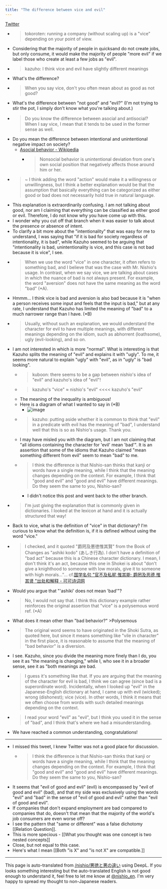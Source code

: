 ```yaml
---
title: "The difference between vice and evil"
---
```


[Twitter](https://twitter.com/kazuho/status/1375693541758758917)
- >  tokoroten: running a company (without scaling up) is a "vice" depending on your point of view.
- Considering that the majority of people in quicksand do not create jobs, but only consume, it would make the majority of people "more evil" if we label those who create at least a few jobs as "evil".
- > kazuho: I think vice and evil have slightly different meanings
- What's the difference?
- > When you say vice, don't you often mean about as good as not good?
- What's the difference between "not good" and "evil?" (I'm not trying to stir the pot, I simply don't know what you're talking about.)
- > Do you know the difference between asocial and antisocial?　When I say vice, I mean that it tends to be used in the former sense as well.
- Do you mean the difference between intentional and unintentional negative impact on society?
    - [Asocial behavior - Wikipedia](https://ja.wikipedia.org/wiki/%E9%9D%9E%E7%A4%BE%E4%BC%9A%E7%9A%84%E8%A1%8C%E5%8B%95)
        - > Nonsocial behavior is unintentional deviation from one's own social position that negatively affects those around him or her.
- > ~ I think adding the word "action" would make it a willingness or unwillingness, but I think a better explanation would be that the assumption that basically everything can be categorized as either good or bad does not necessarily hold true in natural language.
- This explanation is extraordinarily confusing. I am not talking about good, nor am I claiming that everything can be classified as either good or evil. Therefore, I do not know why you have come up with this.
- I wonder why you cut off that branch when it was easier to talk about the presence or absence of intent.
- To clarify a bit more about the "intentionality" that was easy for me to understand, I was saying that "if it is bad for society regardless of intentionality, it is bad", while Kazuho seemed to be arguing that "intentionality is bad, unintentionality is vice, and this case is not bad because it is vice", I see.
- > When we use the word "vice" in one character, it often refers to something bad, and I believe that was the case with Mr. Nishio's usage. In contrast, when we say vice, we are talking about cases in which the nuance of bad is not always present. For example, the word "aversion" does not have the same meaning as the word "bad" (*A).
- Hmmm... I think vice is bad and aversion is also bad because it is "when a person receives some input and feels that the input is bad," but at any rate, I understand that Kazuho has limited the meaning of "bad" to a much narrower range than I have. (*B)
- > Usually, without such an explanation, we would understand the character for evil to have multiple meanings, with different meanings depending on the idiom, such as abhorrent (loathsome), ugly (evil-looking), and so on.
- I am not interested in which is more "normal". What is interesting is that Kazuho splits the meaning of "evil" and explains it with "ugly". To me, it seems more natural to explain "ugly" with "evil", as in "ugly" is "bad looking".
    - > kuboon: there seems to be a gap between nishio's idea of "evil" and kazuho's idea of "evil"!
    - >  kazuho's "vice" ≈ nishio's "evil" <<<< kazuho's "evil"
    - The meaning of the inequality is ambiguous!
    - Here is a diagram of what I wanted to say in (*B)
        - ![image](https://gyazo.com/2c6a86956bebdbff95375ee6b59e6426/thumb/1000)
    - > kazuho: putting aside whether it is common to think that "evil" in a predicate with evil has the meaning of "bad", I understand well that this is so as Nishio's usage. Thank you.
    - I may have misled you with the diagram, but I am not claiming that "all idioms containing the character for 'evil' mean 'bad'". It is an assertion that some of the idioms that Kazuho claimed "mean something different from evil" seem to mean "bad" to me.
    - > I think the difference is that Nishio-san thinks that kanji or words have a single meaning, while I think that the meaning changes depending on the context. For example, I think that "good and evil" and "good and evil" have different meanings. Do they seem the same to you, Nishio-san?
        - I didn't notice this post and went back to the other branch.
- > I'm just giving the explanation that is commonly given in dictionaries. I looked at the lexicon at hand and it is actually structured that way!
- Back to vice, what is the definition of "vice" in that dictionary? I'm curious to know what the definition is, if it is defined without using the word "vice."
- > I checked, and it quoted "爵罔及悪徳惟其賢" from the Book of Changes as "ashiki kodo" (あしき行為). I don't have a definition of "bad act" because this is a Chinese character dictionary. I mean, I don't think it's an act, because this one in Shokei is about "don't give a knighthood to someone with low morals, give it to someone with high morals..."... cf.[国学名句 "官不及私昵,惟其能; 爵罔及恶德,惟其贤 "出处和解释 - 可可诗词网](https://www.kekeshici.com/mingyanmingju/guoxuejuian/130365.html)
- Would you argue that "'ashiki' does not mean 'bad'"?
- >  No, I would not say that. I think this dictionary example rather reinforces the original assertion that "vice" is a polysemous word ref. (*A)
- What does it mean other than "bad behavior?" >Polysemous
- > The original word seems to have originated in the Shoki Sutra, as quoted here, but since it means something like "vile in character" in the first place, it is reasonable to assume that the meaning of "bad behavior" is a diversion.
- I see. Kazuho, since you divide the meaning more finely than I do, you see it as "the meaning is changing," while I, who see it in a broader sense, see it as "both meanings are bad.
- > I guess it's something like that. If you are arguing that the meaning of the character for evil is bad, I think we can agree (since bad is a superordinate word). Incidentally, when I looked up "evil" in the Japanese-English dictionary at hand, I came up with evil (wicked); wrong (dishonest); vice (vice). In other words, I think it means that we often choose from words with such detailed meanings depending on the context.
- > I read your word "evil" as "evil", but I think you used it in the sense of "bad", and I think that's where we had a misunderstanding.
- We have reached a common understanding, congratulations!

---
- I missed this tweet, I knew Twitter was not a good place for discussion.
    - > I think the difference is that Nishio-san thinks that kanji or words have a single meaning, while I think that the meaning changes depending on the context. For example, I think that "good and evil" and "good and evil" have different meanings. Do they seem the same to you, Nishio-san?
- It seems that "evil of good and evil" (evil) is encompassed by "evil of good and evil" (bad), and that my side was exclusively using the words "evil" and "bad" in the sense of "evil of good and evil" rather than "evil of good and evil".
- If companies that don't expand employment are bad compared to companies that do, doesn't that mean that the majority of the world's job consumers are even worse off?
- I see the pattern that "same or different" was a false dichotomy [[Relation Question]].
- This is more specious
        - [[What you thought was one concept is two nested concepts]]
- Close, but not equal to this case.
- Here's what I mean [[Both "is X" and "is not X" are compatible.]]

---
This page is auto-translated from [/nishio/悪徳と悪の違い](https://scrapbox.io/nishio/悪徳と悪の違い) using DeepL. If you looks something interesting but the auto-translated English is not good enough to understand it, feel free to let me know at [@nishio_en](https://twitter.com/nishio_en). I'm very happy to spread my thought to non-Japanese readers.